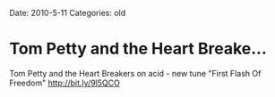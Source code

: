Date: 2010-5-11
Categories: old

# Tom Petty and the Heart Breake...

Tom Petty and the Heart Breakers on acid - new tune "First Flash Of Freedom"  <a href="http://bit.ly/9l5QCO" rel="nofollow">http://bit.ly/9l5QCO</a>
